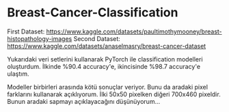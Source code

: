 # Breast-Cancer-Classification

First Dataset: https://www.kaggle.com/datasets/paultimothymooney/breast-histopathology-images
Second Dataset: https://www.kaggle.com/datasets/anaselmasry/breast-cancer-dataset

Yukarıdaki veri setlerini kullanarak PyTorch ile classification modelleri oluşturdum. İlkinde %90.4 accuracy'e, ikincisinde %98.7 accuracy'e ulaştım.

Modeller birbirleri arasında kötü sonuçlar veriyor. Bunu da aradaki pixel farklarını kullanarak açıklıyorum. İlki 50x50 pixelken diğeri 700x460 pixeldir.
Bunun aradaki sapmayı açıklayacağını düşünüyorum...
